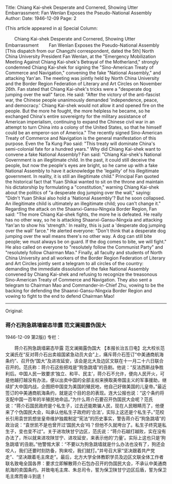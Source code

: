 Title: Chiang Kai-shek Desperate and Cornered, Showing Utter Embarrassment: Fan Wenlan Exposes the Pseudo-National Assembly
Author:
Date: 1946-12-09
Page: 2

(This article appeared in a) Special Column:

　　Chiang Kai-shek Desperate and Cornered, Showing Utter Embarrassment
　　Fan Wenlan Exposes the Pseudo-National Assembly
[This dispatch from our Changzhi correspondent, dated the 5th] North China University President Fan Wenlan, at the "Emergency Mobilization Meeting Against Chiang Kai-shek's Betrayal of the Motherland," strongly condemned Chiang Kai-shek for signing the "Sino-American Treaty of Commerce and Navigation," convening the fake "National Assembly," and attacking Yan'an. The meeting was jointly held by North China University and the Border Region Federation of Literary and Art Circles on November 26th. Fan stated that Chiang Kai-shek's tricks were a "desperate dog jumping over the wall" farce. He said: "After the victory of the anti-fascist war, the Chinese people unanimously demanded 'independence, peace, and democracy.' Chiang Kai-shek would not allow it and opened fire on the people. But the more he fought, the more helpless he became, so he exchanged China's entire sovereignty for the military assistance of American imperialism, continuing to expand the Chinese civil war in an attempt to turn China into a colony of the United States, so that he himself could be an emperor-son of America." The recently signed Sino-American Treaty of Commerce and Navigation is the general manifestation of this purpose. Even the Ta Kung Pao said: "This treaty will dominate China's semi-colonial fate for a hundred years." Why did Chiang Kai-shek want to convene a fake National Assembly? Fan said: "Chiang Kai-shek's National Government is an illegitimate child. In the past, it could still deceive the people, but now the people's eyes are bright, so he came up with a fake National Assembly to have it acknowledge the 'legality' of his illegitimate government. In reality, it is still an illegitimate child." Principal Fan quoted the historical fact that Yuan Shikai wanted to sit on the throne and maintain his dictatorship by formulating a "constitution," warning Chiang Kai-shek about the politics of "a desperate dog jumping over the wall," saying: "Didn't Yuan Shikai also hold a 'National Assembly'? But he soon collapsed. An illegitimate child is ultimately an illegitimate child; you can't change it." Regarding the attack on the Shaanxi-Gansu-Ningxia Border Region, Fan said: "The more Chiang Kai-shek fights, the more he is defeated. He really has no other way, so he is attacking Shaanxi-Gansu-Ningxia and attacking Yan'an to show his 'strength.' In reality, this is just a 'desperate dog jumping over the wall' farce." He alerted everyone: "Don't think that a desperate dog jumping over the wall means there's no other way. A dog can still bite people; we must always be on guard. If the dog comes to bite, we will fight." He also called on everyone to "resolutely follow the Communist Party" and "resolutely follow Chairman Mao." Finally, all faculty and students of North China University and all workers of the Border Region Federation of Literary and Art Circles jointly sent a telegram to all circles of the country: demanding the immediate dissolution of the fake National Assembly convened by Chiang Kai-shek and refusing to recognize the treasonous Sino-American Treaty of Commerce and Navigation. They also sent a telegram to Chairman Mao and Commander-in-Chief Zhu, vowing to be the backing for defending the Shaanxi-Gansu-Ningxia Border Region and vowing to fight to the end to defend Chairman Mao!



<hr /> 

Original: 


### 蒋介石狗急跳墙窘态毕露  范文澜揭露伪国大

1946-12-09
第2版()
专栏：

　　蒋介石狗急跳墙窘态毕露
    范文澜揭露伪国大
    【本报长治五日电】北大校长范文澜氏在“反对蒋介石出卖祖国紧急动员大会”上，痛斥蒋介石签订“中美通商航海条约”、召开伪“国大”及进攻延安，该会是北大及边区文联在十一月二十六日联合召开的。范氏称：蒋介石这些把戏是“狗急跳墙”的丑剧。他说：“反法西斯战争胜利后。中国人民一致要求‘独立、和平、民主’，蒋介石不允许，便向人民开火，可是他越打越没有办法，便以出卖中国的全部主权来换取美帝国主义的军事援助，继续扩大中国内战，企图把中国变为美国的殖民地，他自己好做美国的儿皇帝。”最近签订的中美通商航海条约，就是这个目的总的表现。连大公报也说：“这个条约将支配中国一百年的半殖民地命运。”为什么蒋介石要召开伪国民大会呢？范氏说：“蒋介石国民政府是个私生子，过去还能欺骗人民，现在人民眼睛亮了，他便来了个伪国民大会，叫承认他私生子政府的‘合法’，实际上这还是个私生子。”范校长引用袁世凯想坐皇帝维护独裁制定“宪法”的历史事实，警告蒋介石“狗急跳墙”的政治说：“袁世凯不是也曾开过‘国民大会’吗？但他不久就垮台了。私生子终究是私生子，变也变不过”。关于进攻陕甘宁边区，范氏说：“蒋介石越打越败，实在没有办法了，所以就来进攻陕甘宁、进攻延安，来表示他的‘力量’。实际上这也只是‘狗急跳墙’的丑剧。”他警惕大家：“不要以为狗急跳墙就是什么办法也没有了，狗还会咬人，我们还要时刻防备，狗来咬，我们就打。”并号召大家“坚决跟着共产党走”、“坚决跟着毛主席走”。最后，北方大学全体教职学员及边区文联全体工作者联名致电全国各界：要求立即解散蒋介石包办召开的伪国民大会，不承认中美通商航海的卖国条约。并致电毛主席、朱总司令，誓为保卫陕甘宁边区后盾，誓为保卫毛主席而奋斗到底！
